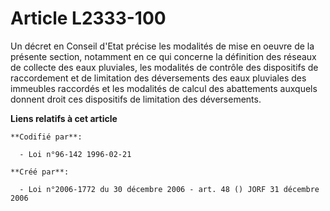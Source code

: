 # Article L2333-100

Un décret en Conseil d'Etat précise les modalités de mise en oeuvre de la présente section, notamment en ce qui concerne la
définition des réseaux de collecte des eaux pluviales, les modalités de contrôle des dispositifs de raccordement et de
limitation des déversements des eaux pluviales des immeubles raccordés et les modalités de calcul des abattements auxquels
donnent droit ces dispositifs de limitation des déversements.

**Liens relatifs à cet article**

	**Codifié par**:

	  - Loi n°96-142 1996-02-21

	**Créé par**:

	  - Loi n°2006-1772 du 30 décembre 2006 - art. 48 () JORF 31 décembre 2006
